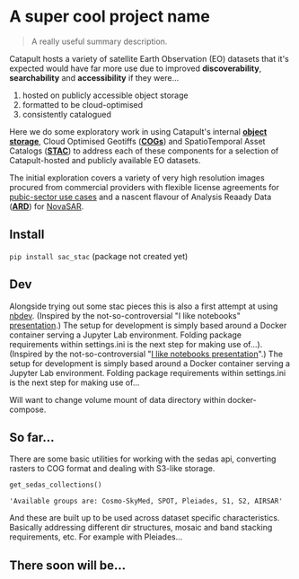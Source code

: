 # A super cool project name
> A really useful summary description.


Catapult hosts a variety of satellite Earth Observation (EO) datasets that it's expected would have far more use due to improved **discoverability**, **searchability** and **accessibility** if they were...
1. hosted on publicly accessible object storage
2. formatted to be cloud-optimised
3. consistently catalogued 

Here we do some exploratory work in using Catapult's internal **[object storage](https://en.wikipedia.org/wiki/Object_storage)**, Cloud Optimised Geotiffs (**[COGs](https://www.cogeo.org/)**) and SpatioTemporal Asset Catalogs (**[STAC](https://stacspec.org/)**) to address each of these components for a selection of Catapult-hosted and publicly available EO datasets.

The initial exploration covers a variety of very high resolution images procured from commercial providers with flexible license agreements for [pubic-sector use cases](https://www.gov.uk/government/news/free-satellite-data-available-to-help-tackle-public-sector-challenges) and a nascent flavour of Analysis Reaady Data (**[ARD](http://ceos.org/ard/)**) for [NovaSAR](https://sa.catapult.org.uk/facilities/novasar-1/). 





## Install

`pip install sac_stac` (package not created yet)

## Dev

Alongside trying out some stac pieces this is also a first attempt at using [nbdev](https://nbdev.fast.ai/). (Inspired by the not-so-controversial "I like notebooks" [presentation](https://www.youtube.com/watch?v=9Q6sLbz37gk&feature=youtu.be).) The setup for development is simply based around a Docker container serving a Jupyter Lab environment. Folding package requirements within settings.ini is the next step for making use of...). (Inspired by the not-so-controversial "[I like notebooks presentation](https://www.youtube.com/watch?v=9Q6sLbz37gk&feature=youtu.be)".) The setup for development is simply based around a Docker container serving a Jupyter Lab environment. Folding package requirements within settings.ini is the next step for making use of...

Will want to change volume mount of data directory within docker-compose.

## So far...

There are some basic utilities for working with the sedas api, converting rasters to COG format and dealing with S3-like storage.

```python
get_sedas_collections()
```




    'Available groups are: Cosmo-SkyMed, SPOT, Pleiades, S1, S2, AIRSAR'



And these are built up to be used across dataset specific characteristics. Basically addressing different dir structures, mosaic and band stacking requirements, etc. For example with Pleiades...

## There soon will be...
